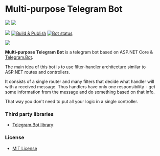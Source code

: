 Multi-purpose Telegram Bot
======
![](https://img.shields.io/github/v/release/admiralwoop/multi-purpose-tg-bot?include_prereleases&sort=semver)
[![](https://img.shields.io/badge/docker%20hub-099cec)](https://hub.docker.com/r/admiralwoop/multi-purpose-tg-bot)

![](https://img.shields.io/github/last-commit/admiralWoop/multi-purpose-tg-bot/master)
[![Build & Publish](https://github.com/admiralWoop/multi-purpose-tg-bot/actions/workflows/dotnetcore-build-publish.yml/badge.svg?branch=master)](https://github.com/admiralWoop/multi-purpose-tg-bot/actions/workflows/dotnetcore-build-publish.yml)
[![Bot status](https://www.codefactor.io/repository/github/admiralwoop/multi-purpose-tg-bot/badge)](https://www.codefactor.io/repository/github/admiralwoop/multi-purpose-tg-bot)

![](https://img.shields.io/endpoint?url=https%3A%2F%2F37-140-199-177.cloudvps.regruhosting.ru%2Fapi%2Ftotal-count)

**Multi-purpose Telegram Bot** is a telegram bot based on ASP.NET Core & [Telegram.Bot](https://github.com/TelegramBots/Telegram.Bot).

The main idea of this bot is to use filter-handler architecture similar to ASP.NET routes and controllers.

It consists of a single router and many filters that decide what handler will with a received message. Thus handlers have only one responsibility - get some information from the message and do something based on that info.

That way you don't need to put all your logic in a single controller.

### Third party libraries
* [Telegram.Bot library](https://github.com/TelegramBots/Telegram.Bot)

### License 
* [MIT License](https://github.com/admiralWoop/multi-purpose-tg-bot/blob/master/LICENSE)
